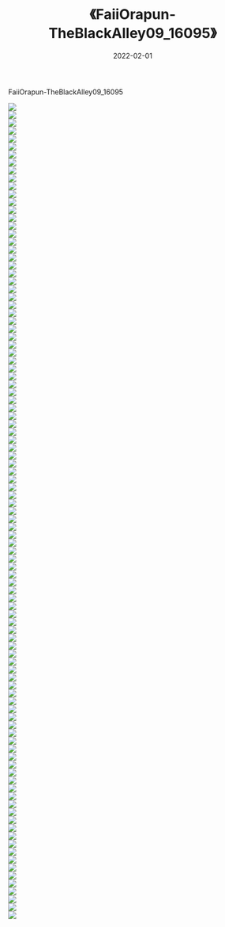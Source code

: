 ﻿---
layout: post
title:  《FaiiOrapun-TheBlackAlley09_16095》
date:   2022-02-01
img: http://imgx.orgx.ga/漏D/巨乳/2022/FaiiOrapun-TheBlackAlley09_16095/000.jpg
categories: [美女, 清纯, 唯美]
---

FaiiOrapun-TheBlackAlley09_16095

  ![](http://imgx.orgx.ga/漏D/巨乳/2022/FaiiOrapun-TheBlackAlley09_16095/001.jpg) <br> ![](http://imgx.orgx.ga/漏D/巨乳/2022/FaiiOrapun-TheBlackAlley09_16095/002.jpg) <br> ![](http://imgx.orgx.ga/漏D/巨乳/2022/FaiiOrapun-TheBlackAlley09_16095/003.jpg) <br> ![](http://imgx.orgx.ga/漏D/巨乳/2022/FaiiOrapun-TheBlackAlley09_16095/004.jpg) <br> ![](http://imgx.orgx.ga/漏D/巨乳/2022/FaiiOrapun-TheBlackAlley09_16095/005.jpg) <br> ![](http://imgx.orgx.ga/漏D/巨乳/2022/FaiiOrapun-TheBlackAlley09_16095/006.jpg) <br> ![](http://imgx.orgx.ga/漏D/巨乳/2022/FaiiOrapun-TheBlackAlley09_16095/007.jpg) <br> ![](http://imgx.orgx.ga/漏D/巨乳/2022/FaiiOrapun-TheBlackAlley09_16095/008.jpg) <br> ![](http://imgx.orgx.ga/漏D/巨乳/2022/FaiiOrapun-TheBlackAlley09_16095/009.jpg) <br> ![](http://imgx.orgx.ga/漏D/巨乳/2022/FaiiOrapun-TheBlackAlley09_16095/010.jpg) <br> ![](http://imgx.orgx.ga/漏D/巨乳/2022/FaiiOrapun-TheBlackAlley09_16095/011.jpg) <br> ![](http://imgx.orgx.ga/漏D/巨乳/2022/FaiiOrapun-TheBlackAlley09_16095/012.jpg) <br> ![](http://imgx.orgx.ga/漏D/巨乳/2022/FaiiOrapun-TheBlackAlley09_16095/013.jpg) <br> ![](http://imgx.orgx.ga/漏D/巨乳/2022/FaiiOrapun-TheBlackAlley09_16095/014.jpg) <br> ![](http://imgx.orgx.ga/漏D/巨乳/2022/FaiiOrapun-TheBlackAlley09_16095/015.jpg) <br> ![](http://imgx.orgx.ga/漏D/巨乳/2022/FaiiOrapun-TheBlackAlley09_16095/016.jpg) <br> ![](http://imgx.orgx.ga/漏D/巨乳/2022/FaiiOrapun-TheBlackAlley09_16095/017.jpg) <br> ![](http://imgx.orgx.ga/漏D/巨乳/2022/FaiiOrapun-TheBlackAlley09_16095/018.jpg) <br> ![](http://imgx.orgx.ga/漏D/巨乳/2022/FaiiOrapun-TheBlackAlley09_16095/019.jpg) <br> ![](http://imgx.orgx.ga/漏D/巨乳/2022/FaiiOrapun-TheBlackAlley09_16095/020.jpg) <br> ![](http://imgx.orgx.ga/漏D/巨乳/2022/FaiiOrapun-TheBlackAlley09_16095/021.jpg) <br> ![](http://imgx.orgx.ga/漏D/巨乳/2022/FaiiOrapun-TheBlackAlley09_16095/022.jpg) <br> ![](http://imgx.orgx.ga/漏D/巨乳/2022/FaiiOrapun-TheBlackAlley09_16095/023.jpg) <br> ![](http://imgx.orgx.ga/漏D/巨乳/2022/FaiiOrapun-TheBlackAlley09_16095/024.jpg) <br> ![](http://imgx.orgx.ga/漏D/巨乳/2022/FaiiOrapun-TheBlackAlley09_16095/025.jpg) <br> ![](http://imgx.orgx.ga/漏D/巨乳/2022/FaiiOrapun-TheBlackAlley09_16095/026.jpg) <br> ![](http://imgx.orgx.ga/漏D/巨乳/2022/FaiiOrapun-TheBlackAlley09_16095/027.jpg) <br> ![](http://imgx.orgx.ga/漏D/巨乳/2022/FaiiOrapun-TheBlackAlley09_16095/028.jpg) <br> ![](http://imgx.orgx.ga/漏D/巨乳/2022/FaiiOrapun-TheBlackAlley09_16095/029.jpg) <br> ![](http://imgx.orgx.ga/漏D/巨乳/2022/FaiiOrapun-TheBlackAlley09_16095/030.jpg) <br> ![](http://imgx.orgx.ga/漏D/巨乳/2022/FaiiOrapun-TheBlackAlley09_16095/031.jpg) <br> ![](http://imgx.orgx.ga/漏D/巨乳/2022/FaiiOrapun-TheBlackAlley09_16095/032.jpg) <br> ![](http://imgx.orgx.ga/漏D/巨乳/2022/FaiiOrapun-TheBlackAlley09_16095/033.jpg) <br> ![](http://imgx.orgx.ga/漏D/巨乳/2022/FaiiOrapun-TheBlackAlley09_16095/034.jpg) <br> ![](http://imgx.orgx.ga/漏D/巨乳/2022/FaiiOrapun-TheBlackAlley09_16095/035.jpg) <br> ![](http://imgx.orgx.ga/漏D/巨乳/2022/FaiiOrapun-TheBlackAlley09_16095/036.jpg) <br> ![](http://imgx.orgx.ga/漏D/巨乳/2022/FaiiOrapun-TheBlackAlley09_16095/037.jpg) <br> ![](http://imgx.orgx.ga/漏D/巨乳/2022/FaiiOrapun-TheBlackAlley09_16095/038.jpg) <br> ![](http://imgx.orgx.ga/漏D/巨乳/2022/FaiiOrapun-TheBlackAlley09_16095/039.jpg) <br> ![](http://imgx.orgx.ga/漏D/巨乳/2022/FaiiOrapun-TheBlackAlley09_16095/040.jpg) <br> ![](http://imgx.orgx.ga/漏D/巨乳/2022/FaiiOrapun-TheBlackAlley09_16095/041.jpg) <br> ![](http://imgx.orgx.ga/漏D/巨乳/2022/FaiiOrapun-TheBlackAlley09_16095/042.jpg) <br> ![](http://imgx.orgx.ga/漏D/巨乳/2022/FaiiOrapun-TheBlackAlley09_16095/043.jpg) <br> ![](http://imgx.orgx.ga/漏D/巨乳/2022/FaiiOrapun-TheBlackAlley09_16095/044.jpg) <br> ![](http://imgx.orgx.ga/漏D/巨乳/2022/FaiiOrapun-TheBlackAlley09_16095/045.jpg) <br> ![](http://imgx.orgx.ga/漏D/巨乳/2022/FaiiOrapun-TheBlackAlley09_16095/046.jpg) <br> ![](http://imgx.orgx.ga/漏D/巨乳/2022/FaiiOrapun-TheBlackAlley09_16095/047.jpg) <br> ![](http://imgx.orgx.ga/漏D/巨乳/2022/FaiiOrapun-TheBlackAlley09_16095/048.jpg) <br> ![](http://imgx.orgx.ga/漏D/巨乳/2022/FaiiOrapun-TheBlackAlley09_16095/049.jpg) <br> ![](http://imgx.orgx.ga/漏D/巨乳/2022/FaiiOrapun-TheBlackAlley09_16095/050.jpg) <br> ![](http://imgx.orgx.ga/漏D/巨乳/2022/FaiiOrapun-TheBlackAlley09_16095/051.jpg) <br> ![](http://imgx.orgx.ga/漏D/巨乳/2022/FaiiOrapun-TheBlackAlley09_16095/052.jpg) <br> ![](http://imgx.orgx.ga/漏D/巨乳/2022/FaiiOrapun-TheBlackAlley09_16095/053.jpg) <br> ![](http://imgx.orgx.ga/漏D/巨乳/2022/FaiiOrapun-TheBlackAlley09_16095/054.jpg) <br> ![](http://imgx.orgx.ga/漏D/巨乳/2022/FaiiOrapun-TheBlackAlley09_16095/055.jpg) <br> ![](http://imgx.orgx.ga/漏D/巨乳/2022/FaiiOrapun-TheBlackAlley09_16095/056.jpg) <br> ![](http://imgx.orgx.ga/漏D/巨乳/2022/FaiiOrapun-TheBlackAlley09_16095/057.jpg) <br> ![](http://imgx.orgx.ga/漏D/巨乳/2022/FaiiOrapun-TheBlackAlley09_16095/058.jpg) <br> ![](http://imgx.orgx.ga/漏D/巨乳/2022/FaiiOrapun-TheBlackAlley09_16095/059.jpg) <br> ![](http://imgx.orgx.ga/漏D/巨乳/2022/FaiiOrapun-TheBlackAlley09_16095/060.jpg) <br> ![](http://imgx.orgx.ga/漏D/巨乳/2022/FaiiOrapun-TheBlackAlley09_16095/061.jpg) <br> ![](http://imgx.orgx.ga/漏D/巨乳/2022/FaiiOrapun-TheBlackAlley09_16095/062.jpg) <br> ![](http://imgx.orgx.ga/漏D/巨乳/2022/FaiiOrapun-TheBlackAlley09_16095/063.jpg) <br> ![](http://imgx.orgx.ga/漏D/巨乳/2022/FaiiOrapun-TheBlackAlley09_16095/064.jpg) <br> ![](http://imgx.orgx.ga/漏D/巨乳/2022/FaiiOrapun-TheBlackAlley09_16095/065.jpg) <br> ![](http://imgx.orgx.ga/漏D/巨乳/2022/FaiiOrapun-TheBlackAlley09_16095/066.jpg) <br> ![](http://imgx.orgx.ga/漏D/巨乳/2022/FaiiOrapun-TheBlackAlley09_16095/067.jpg) <br> ![](http://imgx.orgx.ga/漏D/巨乳/2022/FaiiOrapun-TheBlackAlley09_16095/068.jpg) <br> ![](http://imgx.orgx.ga/漏D/巨乳/2022/FaiiOrapun-TheBlackAlley09_16095/069.jpg) <br> ![](http://imgx.orgx.ga/漏D/巨乳/2022/FaiiOrapun-TheBlackAlley09_16095/070.jpg) <br> ![](http://imgx.orgx.ga/漏D/巨乳/2022/FaiiOrapun-TheBlackAlley09_16095/071.jpg) <br> ![](http://imgx.orgx.ga/漏D/巨乳/2022/FaiiOrapun-TheBlackAlley09_16095/072.jpg) <br> ![](http://imgx.orgx.ga/漏D/巨乳/2022/FaiiOrapun-TheBlackAlley09_16095/073.jpg) <br> ![](http://imgx.orgx.ga/漏D/巨乳/2022/FaiiOrapun-TheBlackAlley09_16095/074.jpg) <br> ![](http://imgx.orgx.ga/漏D/巨乳/2022/FaiiOrapun-TheBlackAlley09_16095/075.jpg) <br> ![](http://imgx.orgx.ga/漏D/巨乳/2022/FaiiOrapun-TheBlackAlley09_16095/076.jpg) <br> ![](http://imgx.orgx.ga/漏D/巨乳/2022/FaiiOrapun-TheBlackAlley09_16095/077.jpg) <br> ![](http://imgx.orgx.ga/漏D/巨乳/2022/FaiiOrapun-TheBlackAlley09_16095/078.jpg) <br> ![](http://imgx.orgx.ga/漏D/巨乳/2022/FaiiOrapun-TheBlackAlley09_16095/079.jpg) <br> ![](http://imgx.orgx.ga/漏D/巨乳/2022/FaiiOrapun-TheBlackAlley09_16095/080.jpg) <br> ![](http://imgx.orgx.ga/漏D/巨乳/2022/FaiiOrapun-TheBlackAlley09_16095/081.jpg) <br> ![](http://imgx.orgx.ga/漏D/巨乳/2022/FaiiOrapun-TheBlackAlley09_16095/082.jpg) <br> ![](http://imgx.orgx.ga/漏D/巨乳/2022/FaiiOrapun-TheBlackAlley09_16095/083.jpg) <br> ![](http://imgx.orgx.ga/漏D/巨乳/2022/FaiiOrapun-TheBlackAlley09_16095/084.jpg) <br> ![](http://imgx.orgx.ga/漏D/巨乳/2022/FaiiOrapun-TheBlackAlley09_16095/085.jpg) <br> ![](http://imgx.orgx.ga/漏D/巨乳/2022/FaiiOrapun-TheBlackAlley09_16095/086.jpg) <br> ![](http://imgx.orgx.ga/漏D/巨乳/2022/FaiiOrapun-TheBlackAlley09_16095/087.jpg) <br> ![](http://imgx.orgx.ga/漏D/巨乳/2022/FaiiOrapun-TheBlackAlley09_16095/088.jpg) <br> ![](http://imgx.orgx.ga/漏D/巨乳/2022/FaiiOrapun-TheBlackAlley09_16095/089.jpg) <br> ![](http://imgx.orgx.ga/漏D/巨乳/2022/FaiiOrapun-TheBlackAlley09_16095/090.jpg) <br> ![](http://imgx.orgx.ga/漏D/巨乳/2022/FaiiOrapun-TheBlackAlley09_16095/091.jpg) <br> ![](http://imgx.orgx.ga/漏D/巨乳/2022/FaiiOrapun-TheBlackAlley09_16095/092.jpg) <br> ![](http://imgx.orgx.ga/漏D/巨乳/2022/FaiiOrapun-TheBlackAlley09_16095/093.jpg) <br> ![](http://imgx.orgx.ga/漏D/巨乳/2022/FaiiOrapun-TheBlackAlley09_16095/094.jpg) <br> ![](http://imgx.orgx.ga/漏D/巨乳/2022/FaiiOrapun-TheBlackAlley09_16095/095.jpg) <br> ![](http://imgx.orgx.ga/漏D/巨乳/2022/FaiiOrapun-TheBlackAlley09_16095/096.jpg) <br> ![](http://imgx.orgx.ga/漏D/巨乳/2022/FaiiOrapun-TheBlackAlley09_16095/097.jpg) <br> ![](http://imgx.orgx.ga/漏D/巨乳/2022/FaiiOrapun-TheBlackAlley09_16095/098.jpg) <br> ![](http://imgx.orgx.ga/漏D/巨乳/2022/FaiiOrapun-TheBlackAlley09_16095/099.jpg) <br> ![](http://imgx.orgx.ga/漏D/巨乳/2022/FaiiOrapun-TheBlackAlley09_16095/100.jpg) <br> ![](http://imgx.orgx.ga/漏D/巨乳/2022/FaiiOrapun-TheBlackAlley09_16095/101.jpg) <br> ![](http://imgx.orgx.ga/漏D/巨乳/2022/FaiiOrapun-TheBlackAlley09_16095/102.jpg) <br> ![](http://imgx.orgx.ga/漏D/巨乳/2022/FaiiOrapun-TheBlackAlley09_16095/103.jpg) <br>